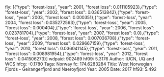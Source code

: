 fly: [{"type": 'forest-loss', "year": 2001, "forest loss": 0.011105923},{"type": 'forest-loss', "year": 2002, "forest loss": 0.036513842},{"type": 'forest-loss', "year": 2003, "forest loss": 0.000351},{"type": 'forest-loss', "year": 2004, "forest loss": 0.035272563},{"type": 'forest-loss', "year": 2005, "forest loss": 0.000404},{"type": 'forest-loss', "year": 2006, "forest loss": 0.023781704},{"type": 'forest-loss', "year": 2007, "forest loss": 0.0},{"type": 'forest-loss', "year": 2008, "forest loss": 0.007036708},{"type": 'forest-loss', "year": 2009, "forest loss": 0.029667159},{"type": 'forest-loss', "year": 2010, "forest loss": 0.036041145},{"type": 'forest-loss', "year": 2011, "forest loss": 0.008981954},{"type": 'forest-loss', "year": 2012, "forest loss": 0.041506273}]
wdpaid: 902489
hf09: 5.3176
Author: IUCN, UQ and WCS
hfcg: -0.1780
Tags: Norway
fc: 174.6283284
Title: West Norwegian Fjords - Geirangerfjord and Naeroyfjord
Year: 2005
Date: 2017
hf93: 5.492
